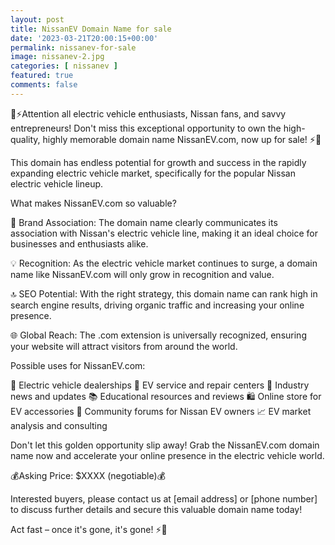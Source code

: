 ```yaml
---
layout: post
title: NissanEV Domain Name for sale
date: '2023-03-21T20:00:15+00:00'
permalink: nissanev-for-sale
image: nissanev-2.jpg
categories: [ nissanev ]
featured: true
comments: false 
---
```

🔌⚡️Attention all electric vehicle enthusiasts, Nissan fans, and savvy entrepreneurs! Don't miss this exceptional opportunity to own the high-quality, highly memorable domain name NissanEV.com, now up for sale! ⚡️🔌

This domain has endless potential for growth and success in the rapidly expanding electric vehicle market, specifically for the popular Nissan electric vehicle lineup.

What makes NissanEV.com so valuable?

🎯 Brand Association: The domain name clearly communicates its association with Nissan's electric vehicle line, making it an ideal choice for businesses and enthusiasts alike.

💡 Recognition: As the electric vehicle market continues to surge, a domain name like NissanEV.com will only grow in recognition and value.

🔝 SEO Potential: With the right strategy, this domain name can rank high in search engine results, driving organic traffic and increasing your online presence.

🌐 Global Reach: The .com extension is universally recognized, ensuring your website will attract visitors from around the world.

Possible uses for NissanEV.com:

🚗 Electric vehicle dealerships
🔧 EV service and repair centers
📰 Industry news and updates
📚 Educational resources and reviews
🛍️ Online store for EV accessories
👥 Community forums for Nissan EV owners
📈 EV market analysis and consulting

Don't let this golden opportunity slip away! Grab the NissanEV.com domain name now and accelerate your online presence in the electric vehicle world.

💰Asking Price: $XXXX (negotiable)💰

Interested buyers, please contact us at [email address] or [phone number] to discuss further details and secure this valuable domain name today!

Act fast – once it's gone, it's gone! ⚡️🚀